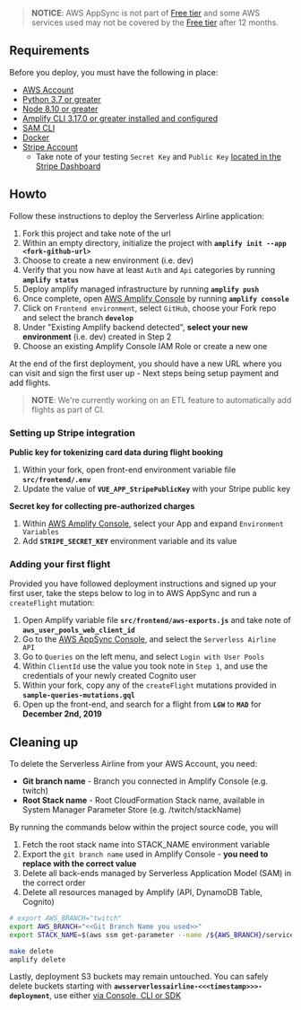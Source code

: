 

> **NOTICE**: AWS AppSync is not part of [Free tier](https://aws.amazon.com/free) and some AWS services used may not be covered by the [Free tier](https://aws.amazon.com/free) after 12 months.

## Requirements

Before you deploy, you must have the following in place:

* [AWS Account](https://aws.amazon.com/account/)
* [Python 3.7 or greater](https://realpython.com/installing-python/)
* [Node 8.10 or greater](https://nodejs.org/en/download/)
* [Amplify CLI 3.17.0 or greater installed and configured](https://aws-amplify.github.io/docs/cli-toolchain/quickstart#quickstart)
* [SAM CLI](https://docs.aws.amazon.com/serverless-application-model/latest/developerguide/serverless-sam-cli-install.html)
* [Docker](https://docs.docker.com/install/)
* [Stripe Account](https://dashboard.stripe.com/register)
    - Take note of your testing `Secret Key` and `Public Key` [located in the Stripe Dashboard](https://support.stripe.com/questions/locate-api-keys)

## Howto

Follow these instructions to deploy the Serverless Airline application:

1) Fork this project and take note of the url
2) Within an empty directory, initialize the project with **``amplify init --app <fork-github-url>``**
3) Choose to create a new environment (i.e. dev)
4) Verify that you now have at least `Auth` and `Api` categories by running **`amplify status`**
5) Deploy amplify managed infrastructure by running **`amplify push`**
6) Once complete, open [AWS Amplify Console](https://console.aws.amazon.com/amplify/home) by running **`amplify console`**
7) Click on `Frontend environment`, select `GitHub`, choose your Fork repo and select the branch **`develop`**
8) Under "Existing Amplify backend detected", **select your new environment** (i.e. dev) created in Step 2
9) Choose an existing Amplify Console IAM Role or create a new one

At the end of the first deployment, you should have a new URL where you can visit and sign the first user up - Next steps being setup payment and add flights.

> **NOTE**: We're currently working on an ETL feature to automatically add flights as part of CI.

### Setting up Stripe integration

**Public key for tokenizing card data during flight booking**

1. Within your fork, open front-end environment variable file **`src/frontend/.env`**
2. Update the value of **`VUE_APP_StripePublicKey`** with your Stripe public key

**Secret key for collecting pre-authorized charges**

1. Within [AWS Amplify Console](https://console.aws.amazon.com/amplify/home), select your App and expand ``Environment Variables``
2. Add **`STRIPE_SECRET_KEY`** environment variable and its value


### Adding your first flight

Provided you have followed deployment instructions and signed up your first user, take the steps below to log in to AWS AppSync and run a `createFlight` mutation:

1. Open Amplify variable file **`src/frontend/aws-exports.js`** and take note of **`aws_user_pools_web_client_id`**
2. Go to the [AWS AppSync Console](https://console.aws.amazon.com/appsync/home), and select the `Serverless Airline API`
3. Go to `Queries` on the left menu, and select `Login with User Pools`
4. Within `ClientId` use the value you took note in `Step 1`, and use the credentials of your newly created Cognito user
5. Within your fork, copy any of the `createFlight` mutations provided in **`sample-queries-mutations.gql`**
6. Open up the front-end, and search for a flight from **`LGW`** to **`MAD`** for **December 2nd, 2019**

## Cleaning up

To delete the Serverless Airline from your AWS Account, you need: 

* **Git branch name** - Branch you connected in Amplify Console (e.g. twitch)
* **Root Stack name** - Root CloudFormation Stack name, available in System Manager Parameter Store (e.g. /twitch/stackName)

By running the commands below within the project source code, you will

1. Fetch the root stack name into STACK_NAME environment variable
2. Export the `git branch name` used in Amplify Console - **you need to replace with the correct value**
3. Delete all back-ends managed by Serverless Application Model (SAM) in the correct order
4. Delete all resources managed by Amplify (API, DynamoDB Table, Cognito)

```bash
# export AWS_BRANCH="twitch"
export AWS_BRANCH="<<Git Branch Name you used>>"
export STACK_NAME=$(aws ssm get-parameter --name /${AWS_BRANCH}/service/amplify/deployment/stackName --query 'Parameter.Value' --output text)

make delete
amplify delete
```

Lastly, deployment S3 buckets may remain untouched. You can safely delete buckets starting with **`awsserverlessairline-<<<timestamp>>>-deployment`**, use either [via Console, CLI or SDK](https://docs.aws.amazon.com/AmazonS3/latest/dev/delete-or-empty-bucket.html#delete-bucket)
